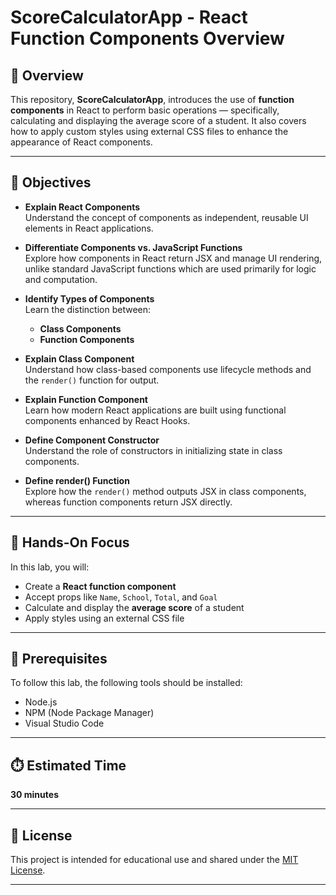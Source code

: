 # ScoreCalculatorApp - React Function Components Overview

## 📘 Overview

This repository, **ScoreCalculatorApp**, introduces the use of **function components** in React to perform basic operations — specifically, calculating and displaying the average score of a student. It also covers how to apply custom styles using external CSS files to enhance the appearance of React components.

---

## 🎯 Objectives

- **Explain React Components**  
  Understand the concept of components as independent, reusable UI elements in React applications.

- **Differentiate Components vs. JavaScript Functions**  
  Explore how components in React return JSX and manage UI rendering, unlike standard JavaScript functions which are used primarily for logic and computation.

- **Identify Types of Components**  
  Learn the distinction between:
  - **Class Components**
  - **Function Components**

- **Explain Class Component**  
  Understand how class-based components use lifecycle methods and the `render()` function for output.

- **Explain Function Component**  
  Learn how modern React applications are built using functional components enhanced by React Hooks.

- **Define Component Constructor**  
  Understand the role of constructors in initializing state in class components.

- **Define render() Function**  
  Explore how the `render()` method outputs JSX in class components, whereas function components return JSX directly.

---

## 🧪 Hands-On Focus

In this lab, you will:

- Create a **React function component**
- Accept props like `Name`, `School`, `Total`, and `Goal`
- Calculate and display the **average score** of a student
- Apply styles using an external CSS file

---

## 🧰 Prerequisites

To follow this lab, the following tools should be installed:

- Node.js  
- NPM (Node Package Manager)  
- Visual Studio Code  

---

## ⏱️ Estimated Time

**30 minutes**

---

## 📄 License

This project is intended for educational use and shared under the [MIT License](LICENSE).

---
